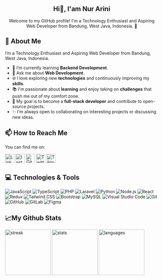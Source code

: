 <div align="center">

## Hi👋, I'am Nur Arini

Welcome to my GitHub profile! I'm a Technology Enthusiast and Aspiring Web Developer from Bandung, West Java, Indonesia. 🌱

</div>


<!-- **nrrarnn/nrrarnn** is a ✨ _special_ ✨ repository because its `README.md` (this file) appears on your GitHub profile. -->

## 🚀 About Me
I’m a Technology Enthusiast and Aspiring Web Developer from Bandung, West Java, Indonesia.

- 🌱 I’m currently learning **Backend Development**.
- 💬 Ask me about **Web Development**.
- 🌐 I love exploring new **technologies** and continuously improving my **skills**.
- 📚 I'm passionate about **learning** and enjoy taking on **challenges** that push me out of my comfort zone.
- 🎯 My goal is to become a **full-stack developer** and contribute to open-source projects.
- ✨ I'm always open to collaborating on interesting projects or discussing new ideas.

## 📫 How to Reach Me

You can find me on:

<a href="https://www.linkedin.com/in/nur-arini/" target="_blank"><img src="https://img.icons8.com/color/48/000000/linkedin.png" alt="LinkedIn" width="30px"/></a>
<a href="https://www.instagram.com/nrrarn_/" target="_blank"><img src="https://img.icons8.com/fluency/48/000000/instagram-new.png" alt="Instagram" width="30px"/></a>
<a href="https://github.com/nrrarnn" target="_blank"><img src="https://img.icons8.com/material-outlined/48/000000/github.png" alt="GitHub" width="30px"/></a>
<a href="https://twitter.com/xknyzd" target="_blank"><img src="https://img.icons8.com/fluency/48/000000/twitter.png" alt="Twitter" width="30px"/></a>
<a href="https://tiktok.com/@knyzkx" target="_blank"><img src="https://img.icons8.com/?size=100&id=123922&format=png&color=000000" alt="Tiktok" width="30px"/></a>




## 💻 Technologies & Tools
![JavaScript](https://img.shields.io/badge/JavaScript-F7DF1E?style=flat-square&logo=javascript&logoColor=black)
![TypeScript](https://img.shields.io/badge/TypeScript-007ACC?style=flat-square&logo=typescript&logoColor=white)
![PHP](https://img.shields.io/badge/PHP-777BB4?style=flat-square&logo=php&logoColor=white)
![Laravel](https://img.shields.io/badge/Laravel-FF2D20?style=flat-square&logo=laravel&logoColor=white)
![Python](https://img.shields.io/badge/Python-3776AB?style=flat-square&logo=python&logoColor=white)
![Node.js](https://img.shields.io/badge/Node.js-339933?style=flat-square&logo=node.js&logoColor=white)
![React](https://img.shields.io/badge/React-20232A?style=flat-square&logo=react&logoColor=61DAFB)
![Redux](https://img.shields.io/badge/Redux-764ABC?style=flat-square&logo=redux&logoColor=white)
![Tailwind CSS](https://img.shields.io/badge/Tailwind_CSS-38B2AC?style=flat-square&logo=tailwind-css&logoColor=white)
![Bootstrap](https://img.shields.io/badge/Bootstrap-563D7C?style=flat-square&logo=bootstrap&logoColor=white)
![MySQL](https://img.shields.io/badge/MySQL-00758F?style=flat-square&logo=mysql&logoColor=white)
![Visual Studio Code](https://img.shields.io/badge/Visual_Studio_Code-0078D4?style=flat-square&logo=visual-studio-code&logoColor=white)
![Git](https://img.shields.io/badge/Git-F05032?style=flat-square&logo=git&logoColor=white)
![GitHub](https://img.shields.io/badge/GitHub-181717?style=flat-square&logo=github&logoColor=white)
![GitLab](https://img.shields.io/badge/GitLab-FC6D26?style=flat-square&logo=gitlab&logoColor=white)
![Figma](https://img.shields.io/badge/Figma-F24E1E?style=flat-square&logo=figma&logoColor=white)


## 📈My Github Stats

<div align="left">
  <img src="https://streak-stats.demolab.com?user=nrrarnn&locale=en&mode=weekly&theme=radical&hide_border=false&border_radius=5" height="150" alt="streak"  />
  <img src="https://github-readme-stats.vercel.app/api?username=nrrarnn&show_icons=true&include_all_commits=true&count_private=true&theme=radical" height="150" alt="stats"  />
  <img src="https://github-readme-stats.vercel.app/api/top-langs?username=nrrarnn&layout=compact&theme=radical" height="150" alt="languages"  />
</div>



